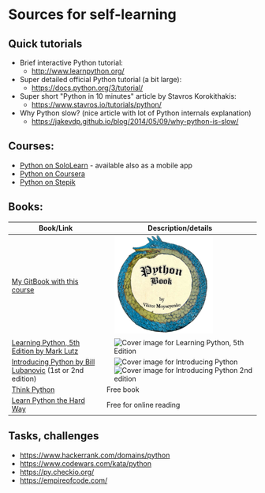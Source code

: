 # Sources for self-learning

## Quick tutorials


* Brief interactive Python tutorial:
    * http://www.learnpython.org/
* Super detailed official Python tutorial (a bit large):
    * https://docs.python.org/3/tutorial/
* Super short "Python in 10 minutes" article by Stavros Korokithakis:
    * https://www.stavros.io/tutorials/python/
* Why Python slow? (nice article with lot of Python internals explanation)
    * https://jakevdp.github.io/blog/2014/05/09/why-python-is-slow/

## Courses:

* [Python on SoloLearn](https://www.sololearn.com/Play/Python#) - available also as a mobile app
* [Python on Coursera](https://www.coursera.org/course/pythonlearn)
* [Python on Stepik](https://stepik.org/course/512/syllabus)


## Books:

| Book/Link  | Description/details
|-------|-----------------------------
| [My GitBook with this course](https://yumedzi.gitbooks.io/python-book/content/) | <img src="../images/python_book_logo.png" alt="Python Book logo with Ouroboros" style="display:inline; margin-left: 15px;" width="200" height="200">
| [Learning Python, 5th Edition by Mark Lutz](https://www.oreilly.com/library/view/learning-python-5th/9781449355722/) | <img style="display:inline; margin-left: 15px;" src="https://learning.oreilly.com/library/cover/9781449355722/" alt="Cover image for Learning Python, 5th Edition" width="140" height="184">
| [Introducing Python by Bill Lubanovic](https://www.oreilly.com/library/view/introducing-python-2nd/9781492051374/) (1st or 2nd edition) | <img style="display:inline; margin-left: 15px;" src="https://learning.oreilly.com/library/cover/9781449361167/" alt="Cover image for Introducing Python" width="140" height="184"><img style="display:inline; margin-left: 15px;" src="https://learning.oreilly.com/library/cover/9781492051374/250w/" alt="Cover image for Introducing Python 2nd edition" width="140" height="184">
|[Think Python](http://greenteapress.com/wp/think-python/) | Free book
|[Learn Python the Hard Way](http://learnpythonthehardway.org/book/) | Free for online reading













## Tasks, challenges
* https://www.hackerrank.com/domains/python
* https://www.codewars.com/kata/python
* https://py.checkio.org/
* https://empireofcode.com/